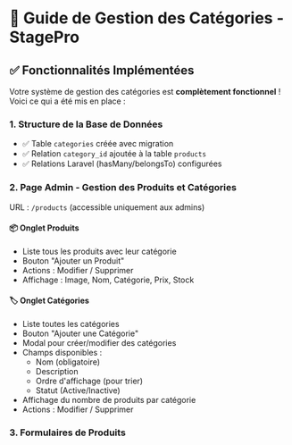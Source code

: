 # 🎯 Guide de Gestion des Catégories - StagePro

## ✅ Fonctionnalités Implémentées

Votre système de gestion des catégories est **complètement fonctionnel** ! Voici ce qui a été mis en place :

### 1. **Structure de la Base de Données**
- ✅ Table `categories` créée avec migration
- ✅ Relation `category_id` ajoutée à la table `products`
- ✅ Relations Laravel (hasMany/belongsTo) configurées

### 2. **Page Admin - Gestion des Produits et Catégories**
URL : `/products` (accessible uniquement aux admins)

#### 📦 **Onglet Produits**
- Liste tous les produits avec leur catégorie
- Bouton "Ajouter un Produit"
- Actions : Modifier / Supprimer
- Affichage : Image, Nom, Catégorie, Prix, Stock

#### 🏷️ **Onglet Catégories**
- Liste toutes les catégories
- Bouton "Ajouter une Catégorie"
- Modal pour créer/modifier des catégories
- Champs disponibles :
  * Nom (obligatoire)
  * Description
  * Ordre d'affichage (pour trier)
  * Statut (Active/Inactive)
- Affichage du nombre de produits par catégorie
- Actions : Modifier / Supprimer

### 3. **Formulaires de Produits**
